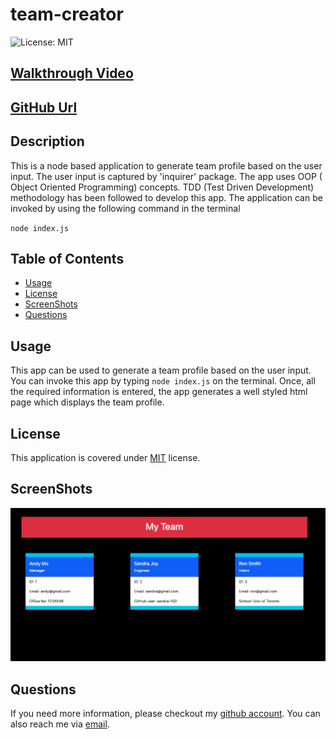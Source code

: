 # team-creator
![License: MIT](https://img.shields.io/badge/License-MIT-yellow.svg)

## [Walkthrough Video](https://drive.google.com/file/d/1y9gop4IfVUO8liNUy3Lfy3VBCaMqK-WT/view)

## [GitHub Url](https://github.com/harry-100/team-creator)

## Description

This is a node based application to generate team profile based on the user input. The user input is captured by 'inquirer' package. The app uses OOP ( Object Oriented Programming) concepts. TDD (Test Driven Development) methodology has been followed to develop this app. The application can be invoked by using the following command in the terminal

`node index.js`

## Table of Contents

* [Usage](#Usage)
* [License](#License)
* [ScreenShots](#ScreenShots)
* [Questions](#Questions)

## Usage
This app can be used to generate a team profile based on the user input. You can invoke this app by typing `node index.js` on the terminal. Once, all the required information is entered, the app generates a well styled html page which displays the team profile.

## License
This application is covered under [MIT](
      https://opensource.org/licenses/MIT
      ) license.

## ScreenShots
![image-1](./images/image-1.png)

## Questions
If you need more information, please checkout my [github account](https://github.com/harry-100). You can also reach me via [email](mailto:harvinder.shah@gmail.com?subject=team-profile).